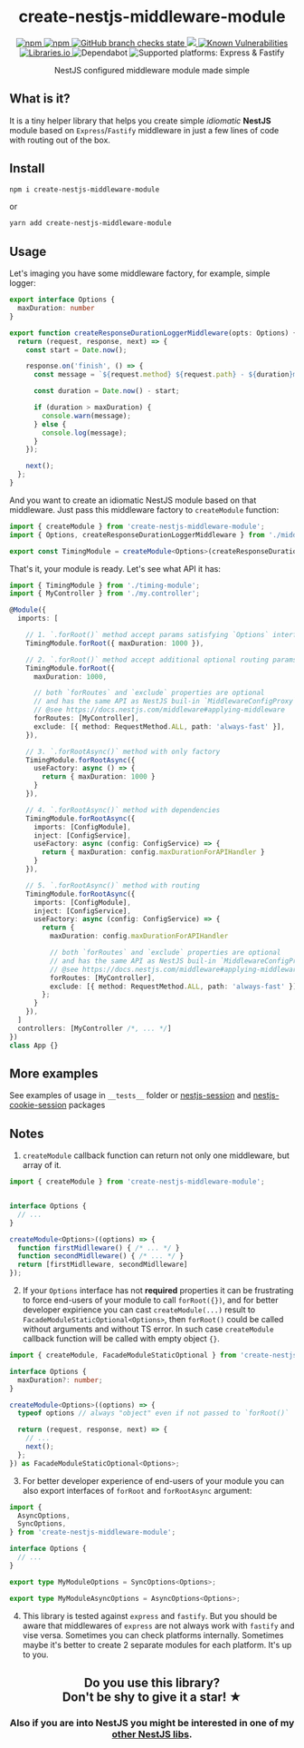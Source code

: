 <h1 align="center">create-nestjs-middleware-module</h1>

<p align="center">
  <a href="https://www.npmjs.com/package/create-nestjs-middleware-module">
    <img alt="npm" src="https://img.shields.io/npm/v/create-nestjs-middleware-module" />
  </a>
  <a href="https://www.npmjs.com/package/create-nestjs-middleware-module">
    <img alt="npm" src="https://img.shields.io/npm/dm/create-nestjs-middleware-module" />
  </a>
  <a href="https://github.com/iamolegga/create-nestjs-middleware-module/actions">
    <img alt="GitHub branch checks state" src="https://badgen.net/github/checks/iamolegga/create-nestjs-middleware-module">
  </a>
  <a href="https://codeclimate.com/github/iamolegga/create-nestjs-middleware-module/test_coverage">
    <img src="https://api.codeclimate.com/v1/badges/88d8895855b09e2b6600/test_coverage" />
  </a>
  <a href="https://snyk.io/test/github/iamolegga/create-nestjs-middleware-module">
    <img alt="Known Vulnerabilities" src="https://snyk.io/test/github/iamolegga/create-nestjs-middleware-module/badge.svg" />
  </a>
  <a href="https://libraries.io/npm/create-nestjs-middleware-module">
    <img alt="Libraries.io" src="https://img.shields.io/librariesio/release/npm/create-nestjs-middleware-module">
  </a>
  <img alt="Dependabot" src="https://badgen.net/github/dependabot/iamolegga/create-nestjs-middleware-module">
  <img alt="Supported platforms: Express & Fastify" src="https://img.shields.io/badge/platforms-Express%20%26%20Fastify-green" />
</p>

<p align="center">NestJS configured middleware module made simple</p>

## What is it?

It is a tiny helper library that helps you create simple _idiomatic_ **NestJS** module based on `Express`/`Fastify` middleware in just a few lines of code with routing out of the box.

## Install

```sh
npm i create-nestjs-middleware-module
```

or

```sh
yarn add create-nestjs-middleware-module
```

## Usage

Let's imaging you have some middleware factory, for example, simple logger:

```ts
export interface Options {
  maxDuration: number
}

export function createResponseDurationLoggerMiddleware(opts: Options) {
  return (request, response, next) => {
    const start = Date.now();

    response.on('finish', () => {
      const message = `${request.method} ${request.path} - ${duration}ms`;

      const duration = Date.now() - start;

      if (duration > maxDuration) {
        console.warn(message);
      } else {
        console.log(message);
      }
    });

    next();
  };
}
```

And you want to create an idiomatic NestJS module based on that middleware. Just pass this middleware factory to `createModule` function:

```ts
import { createModule } from 'create-nestjs-middleware-module';
import { Options, createResponseDurationLoggerMiddleware } from './middleware';

export const TimingModule = createModule<Options>(createResponseDurationLoggerMiddleware);
```

That's it, your module is ready. Let's see what API it has:

```ts
import { TimingModule } from './timing-module';
import { MyController } from './my.controller';

@Module({
  imports: [

    // 1. `.forRoot()` method accept params satisfying `Options` interface
    TimingModule.forRoot({ maxDuration: 1000 }),

    // 2. `.forRoot()` method accept additional optional routing params
    TimingModule.forRoot({
      maxDuration: 1000,

      // both `forRoutes` and `exclude` properties are optional
      // and has the same API as NestJS buil-in `MiddlewareConfigProxy`
      // @see https://docs.nestjs.com/middleware#applying-middleware
      forRoutes: [MyController],
      exclude: [{ method: RequestMethod.ALL, path: 'always-fast' }],
    }),

    // 3. `.forRootAsync()` method with only factory
    TimingModule.forRootAsync({
      useFactory: async () => {
        return { maxDuration: 1000 }
      }
    }),

    // 4. `.forRootAsync()` method with dependencies
    TimingModule.forRootAsync({
      imports: [ConfigModule],
      inject: [ConfigService],
      useFactory: async (config: ConfigService) => {
        return { maxDuration: config.maxDurationForAPIHandler }
      }
    }),

    // 5. `.forRootAsync()` method with routing
    TimingModule.forRootAsync({
      imports: [ConfigModule],
      inject: [ConfigService],
      useFactory: async (config: ConfigService) => {
        return {
          maxDuration: config.maxDurationForAPIHandler

          // both `forRoutes` and `exclude` properties are optional
          // and has the same API as NestJS buil-in `MiddlewareConfigProxy`
          // @see https://docs.nestjs.com/middleware#applying-middleware
          forRoutes: [MyController],
          exclude: [{ method: RequestMethod.ALL, path: 'always-fast' }],
        };
      }
    }),
  ]
  controllers: [MyController /*, ... */]
})
class App {}
```

## More examples

See examples of usage in `__tests__` folder or [nestjs-session](https://github.com/iamolegga/nestjs-session/blob/master/src/index.ts) and [nestjs-cookie-session](https://github.com/iamolegga/nestjs-cookie-session/blob/master/src/index.ts) packages

## Notes

1. `createModule` callback function can return not only one middleware, but array of it.

```ts
import { createModule } from 'create-nestjs-middleware-module';


interface Options {
  // ...
}

createModule<Options>((options) => {
  function firstMidlleware() { /* ... */ }
  function secondMidlleware() { /* ... */ }
  return [firstMidlleware, secondMidlleware]
});
```

2. If your `Options` interface has not __required__ properties it can be frustrating to force end-users of your module to call `forRoot({})`, and for better developer expirience you can cast `createModule(...)` result to `FacadeModuleStaticOptional<Options>`, then `forRoot()` could be called without arguments and without TS error. In such case `createModule` callback function will be called with empty object `{}`.

```ts
import { createModule, FacadeModuleStaticOptional } from 'create-nestjs-middleware-module';

interface Options {
  maxDuration?: number;
}

createModule<Options>((options) => {
  typeof options // always "object" even if not passed to `forRoot()`

  return (request, response, next) => {
    // ...
    next();
  };
}) as FacadeModuleStaticOptional<Options>;
```

3. For better developer experience of end-users of your module you can also export interfaces of `forRoot` and `forRootAsync` argument:

```ts
import {
  AsyncOptions,
  SyncOptions,
} from 'create-nestjs-middleware-module';

interface Options {
  // ...
}

export type MyModuleOptions = SyncOptions<Options>;

export type MyModuleAsyncOptions = AsyncOptions<Options>;
```

4. This library is tested against `express` and `fastify`. But you should be aware that middlewares of `express` are not always work with `fastify` and vise versa. Sometimes you can check platforms internally. Sometimes maybe it's better to create 2 separate modules for each platform. It's up to you.

<h2 align="center">Do you use this library?<br/>Don't be shy to give it a star! ★</h2>

<h3 align="center">Also if you are into NestJS you might be interested in one of my <a href="https://github.com/iamolegga#nestjs">other NestJS libs</a>.</h3>
